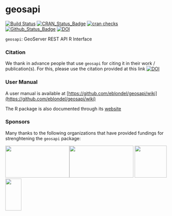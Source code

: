 **geosapi**
===========

[![Build Status](https://github.com/eblondel/geosapi/actions/workflows/r-cmd-check.yml/badge.svg?branch=master)](https://github.com/eblondel/geosapi/actions/workflows/r-cmd-check.yml)
[![CRAN_Status_Badge](http://www.r-pkg.org/badges/version/geosapi)](https://cran.r-project.org/package=geosapi)
[![cran checks](https://badges.cranchecks.info/worst/geosapi.svg)](https://cran.r-project.org/web/checks/check_results_geosapi.html)
[![Github_Status_Badge](https://img.shields.io/badge/Github-0.6--7-blue.svg)](https://github.com/eblondel/geosapi)
[![DOI](https://zenodo.org/badge/DOI/10.5281/zenodo.1184895.svg)](https://doi.org/10.5281/zenodo.1184895)

``geosapi``: GeoServer REST API R Interface

### Citation

We thank in advance people that use ``geosapi`` for citing it in their work / publication(s). For this, please use the citation provided at this link [![DOI](https://zenodo.org/badge/DOI/10.5281/zenodo.1184895.svg)](https://doi.org/10.5281/zenodo.1184895)

### User Manual

A user manual is available at [https://github.com/eblondel/geosapi/wiki](https://github.com/eblondel/geosapi/wiki)

The R package is also documented through its [website](https://eblondel.github.io/geosapi/)

### Sponsors

Many thanks to the following organizations that have provided fundings for strenghtening the ``geosapi`` package:

<a href="https://unepgrid.ch/en"><img height=100 width=200 src="https://www.weadapt.org/sites/weadapt.org/files/styles/large/public/screenshot_2021-05-25_at_16.19.32_0.png?itok=iiEMf_S3"></a><a href="https://www.fao.org/home/en/"><img height=100 width=200 src="https://www.fao.org/fileadmin/templates/family-farming-decade/images/FAO-IFAD-Logos/FAO-Logo-EN.svg"></a>
<a href="http://www.cnrs.fr"><img src="http://www.cnrs.fr/themes/custom/cnrs/logo.svg" height=100 width=100/></a>
<a href="https://letg.cnrs.fr"><img height=100 width=50 src="https://letg.cnrs.fr/plugins/letg/images/letg.png"></a>
